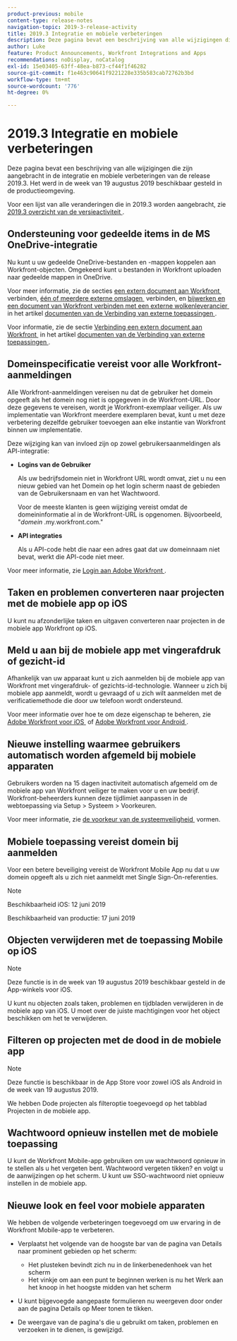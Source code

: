 ```yaml
---
product-previous: mobile
content-type: release-notes
navigation-topic: 2019-3-release-activity
title: 2019.3 Integratie en mobiele verbeteringen
description: Deze pagina bevat een beschrijving van alle wijzigingen die zijn aangebracht in de integratie en mobiele verbeteringen van de release 2019.3. Het werd in de week van 19 augustus 2019 beschikbaar gesteld in de productieomgeving.
author: Luke
feature: Product Announcements, Workfront Integrations and Apps
recommendations: noDisplay, noCatalog
exl-id: 15e03405-63ff-48ea-b873-cf44f1f46282
source-git-commit: f1e463c90641f9221228e335b583cab72762b3bd
workflow-type: tm+mt
source-wordcount: '776'
ht-degree: 0%

---
```


# 2019.3 Integratie en mobiele verbeteringen

Deze pagina bevat een beschrijving van alle wijzigingen die zijn aangebracht in de integratie en mobiele verbeteringen van de release 2019.3. Het werd in de week van 19 augustus 2019 beschikbaar gesteld in de productieomgeving.

Voor een lijst van alle veranderingen die in 2019.3 worden aangebracht, zie [&#x200B; 2019.3 overzicht van de versieactiviteit &#x200B;](../../../../product-announcements/product-releases/quarterly-release-archive/2019.3-release-activity/2019-3-release-activity-overview.md).

## Ondersteuning voor gedeelde items in de MS OneDrive-integratie

Nu kunt u uw gedeelde OneDrive-bestanden en -mappen koppelen aan Workfront-objecten. Omgekeerd kunt u bestanden in Workfront uploaden naar gedeelde mappen in OneDrive.

Voor meer informatie, zie de secties [&#x200B; een extern document aan Workfront &#x200B;](../../../../documents/adding-documents-to-workfront/link-documents-from-external-apps.md#linking-existing-documents) verbinden, [&#x200B; één of meerdere externe omslagen &#x200B;](../../../../documents/adding-documents-to-workfront/link-documents-from-external-apps.md#linking-a-folder) verbinden, en [&#x200B; bijwerken en een document van Workfront verbinden met een externe wolkenleverancier &#x200B;](../../../../documents/adding-documents-to-workfront/link-documents-from-external-apps.md#sending-documents) in het artikel [&#x200B; documenten van de Verbinding van externe toepassingen &#x200B;](../../../../documents/adding-documents-to-workfront/link-documents-from-external-apps.md).

Voor informatie, zie de sectie [&#x200B; Verbinding een extern document aan Workfront &#x200B;](../../../../documents/adding-documents-to-workfront/link-documents-from-external-apps.md#linking-existing-documents) in het artikel [&#x200B; documenten van de Verbinding van externe toepassingen &#x200B;](../../../../documents/adding-documents-to-workfront/link-documents-from-external-apps.md).

## Domeinspecificatie vereist voor alle Workfront-aanmeldingen

Alle Workfront-aanmeldingen vereisen nu dat de gebruiker het domein opgeeft als het domein nog niet is opgegeven in de Workfront-URL. Door deze gegevens te vereisen, wordt je Workfront-exemplaar veiliger. Als uw implementatie van Workfront meerdere exemplaren bevat, kunt u met deze verbetering dezelfde gebruiker toevoegen aan elke instantie van Workfront binnen uw implementatie.

Deze wijziging kan van invloed zijn op zowel gebruikersaanmeldingen als API-integratie:

* **Logins van de Gebruiker**

  Als uw bedrijfsdomein niet in Workfront URL wordt omvat, ziet u nu een nieuw gebied van het Domein op het login scherm naast de gebieden van de Gebruikersnaam en van het Wachtwoord.

  Voor de meeste klanten is geen wijziging vereist omdat de domeininformatie al in de Workfront-URL is opgenomen. Bijvoorbeeld, &quot;*domein* .my.workfront.com.&quot;

* **API integraties**

  Als u API-code hebt die naar een adres gaat dat uw domeinnaam niet bevat, werkt die API-code niet meer.

Voor meer informatie, zie [&#x200B; Login aan Adobe Workfront &#x200B;](../../../../workfront-basics/manage-your-account-and-profile/managing-your-workfront-account/log-in-to-workfront.md).

## Taken en problemen converteren naar projecten met de mobiele app op iOS

U kunt nu afzonderlijke taken en uitgaven converteren naar projecten in de mobiele app Workfront op iOS.

## Meld u aan bij de mobiele app met vingerafdruk of gezicht-id

Afhankelijk van uw apparaat kunt u zich aanmelden bij de mobiele app van Workfront met vingerafdruk- of gezichts-id-technologie. Wanneer u zich bij mobiele app aanmeldt, wordt u gevraagd of u zich wilt aanmelden met de verificatiemethode die door uw telefoon wordt ondersteund.

Voor meer informatie over hoe te om deze eigenschap te beheren, zie [&#x200B; Adobe Workfront voor iOS &#x200B;](../../../../workfront-basics/mobile-apps/using-the-workfront-mobile-app/workfront-for-ios.md) of [&#x200B; Adobe Workfront voor Android &#x200B;](../../../../workfront-basics/mobile-apps/using-the-workfront-mobile-app/workfront-for-android.md).

## Nieuwe instelling waarmee gebruikers automatisch worden afgemeld bij mobiele apparaten

Gebruikers worden na 15 dagen inactiviteit automatisch afgemeld om de mobiele app van Workfront veiliger te maken voor u en uw bedrijf. Workfront-beheerders kunnen deze tijdlimiet aanpassen in de webtoepassing via Setup > Systeem > Voorkeuren.

Voor meer informatie, zie [&#x200B; de voorkeur van de systeemveiligheid &#x200B;](../../../../administration-and-setup/manage-workfront/security/configure-security-preferences.md) vormen.

## Mobiele toepassing vereist domein bij aanmelden

Voor een betere beveiliging vereist de Workfront Mobile App nu dat u uw domein opgeeft als u zich niet aanmeldt met Single Sign-On-referenties.

>[!NOTE]
>
>Beschikbaarheid iOS: 12 juni 2019
>
>Beschikbaarheid van productie: 17 juni 2019

## Objecten verwijderen met de toepassing Mobile op iOS

>[!NOTE]
>
>Deze functie is in de week van 19 augustus 2019 beschikbaar gesteld in de App-winkels voor iOS.

U kunt nu objecten zoals taken, problemen en tijdbladen verwijderen in de mobiele app van iOS. U moet over de juiste machtigingen voor het object beschikken om het te verwijderen.

## Filteren op projecten met de dood in de mobiele app

>[!NOTE]
>
>Deze functie is beschikbaar in de App Store voor zowel iOS als Android in de week van 19 augustus 2019.

We hebben Dode projecten als filteroptie toegevoegd op het tabblad Projecten in de mobiele app.

## Wachtwoord opnieuw instellen met de mobiele toepassing

U kunt de Workfront Mobile-app gebruiken om uw wachtwoord opnieuw in te stellen als u het vergeten bent. Wachtwoord vergeten tikken? en volgt u de aanwijzingen op het scherm. U kunt uw SSO-wachtwoord niet opnieuw instellen in de mobiele app.

## Nieuwe look en feel voor mobiele apparaten

We hebben de volgende verbeteringen toegevoegd om uw ervaring in de Workfront Mobile-app te verbeteren.

* Verplaatst het volgende van de hoogste bar van de pagina van Details naar prominent gebieden op het scherm:

   * Het plusteken bevindt zich nu in de linkerbenedenhoek van het scherm
   * Het vinkje om aan een punt te beginnen werken is nu het Werk aan het knoop in het hoogste midden van het scherm

* U kunt bijgevoegde aangepaste formulieren nu weergeven door onder aan de pagina Details op Meer tonen te tikken.
* De weergave van de pagina&#39;s die u gebruikt om taken, problemen en verzoeken in te dienen, is gewijzigd.

